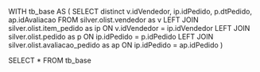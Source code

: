 WITH tb_base AS (
  SELECT distinct v.idVendedor, ip.idPedido, p.dtPedido, ap.idAvaliacao
  FROM silver.olist.vendedor as v
  LEFT JOIN silver.olist.item_pedido as ip ON v.idVendedor = ip.idVendedor
  LEFT JOIN silver.olist.pedido as p ON ip.idPedido = p.idPedido
  LEFT JOIN silver.olist.avaliacao_pedido as ap ON ip.idPedido = ap.idPedido
)

SELECT *
FROM tb_base